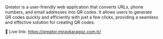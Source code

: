 Qreator is a user-friendly web application that converts URLs, phone numbers, and email addresses into QR codes. It allows users to generate QR codes quickly and efficiently with just a few clicks, providing a seamless and effective solution for creating QR codes.

🔗 Live link: https://qreator.miraykaragoz.com.tr/
